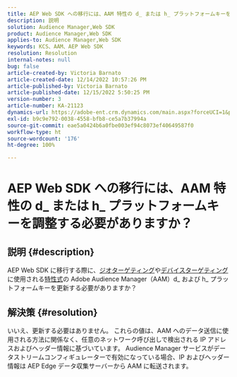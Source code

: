 ```yaml
---
title: AEP Web SDK への移行には、AAM 特性の d_ または h_ プラットフォームキーを調整する必要がありますか？
description: 説明
solution: Audience Manager,Web SDK
product: Audience Manager,Web SDK
applies-to: Audience Manager,Web SDK
keywords: KCS、AAM、AEP Web SDK
resolution: Resolution
internal-notes: null
bug: false
article-created-by: Victoria Barnato
article-created-date: 12/14/2022 10:57:26 PM
article-published-by: Victoria Barnato
article-published-date: 12/15/2022 5:50:25 PM
version-number: 3
article-number: KA-21123
dynamics-url: https://adobe-ent.crm.dynamics.com/main.aspx?forceUCI=1&pagetype=entityrecord&etn=knowledgearticle&id=4be71faa-027c-ed11-81ac-6045bd006149
exl-id: b9c9e792-0038-4558-bfb8-ce5a7b37994a
source-git-commit: eae5a0424b6a0fbe003ef94c8073ef40649587f0
workflow-type: ht
source-wordcount: '176'
ht-degree: 100%

---
```


# AEP Web SDK への移行には、AAM 特性の d_ または h_ プラットフォームキーを調整する必要がありますか？

## 説明 {#description}


AEP Web SDK に移行する際に、[ジオターゲティング](https://experienceleague.adobe.com/docs/audience-manager/user-guide/features/traits/trait-geotarget-keys.html?lang=ja)や[デバイスターゲティング](https://experienceleague.adobe.com/docs/audience-manager/user-guide/features/traits/trait-device-targeting.html?lang=ja)に使用される[特性式](https://experienceleague.adobe.com/docs/audience-manager/user-guide/features/traits/trait-variable-prefixes.html?lang=ja%29%20used%20for%20Geo%20%28https://experienceleague.adobe.com/docs/audience-manager/user-guide/features/traits/trait-geotarget-keys.html?lang=ja)の Adobe Audience Manager（AAM）d_ および h_ プラットフォームキーを更新する必要がありますか？


## 解決策 {#resolution}


いいえ、更新する必要はありません。 これらの値は、AAM へのデータ送信に使用される方法に関係なく、任意のネットワーク呼び出しで検出される IP アドレスおよびヘッダー情報に基づいています。 Audience Manager サービスがデータストリームコンフィギュレーターで有効になっている場合、IP およびヘッダー情報は AEP Edge データ収集サーバーから AAM に転送されます。
